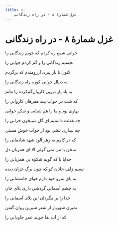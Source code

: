 ```yaml
---
title: >-
    غزل شمارهٔ ۸ - در راه زندگانی
---
```

# غزل شمارهٔ ۸ - در راه زندگانی

<div class="b" id="bn1"><div class="m1"><p>جوانی شمع ره کردم که جویم زندگانی را</p></div>
<div class="m2"><p>نجستم زندگانی را و گم کردم جوانی را</p></div></div>
<div class="b" id="bn2"><div class="m1"><p>کنون با بار پیری آرزومندم که برگردم</p></div>
<div class="m2"><p>به دنبال جوانی کوره راه زندگانی را</p></div></div>
<div class="b" id="bn3"><div class="m1"><p>به یاد یار دیرین کاروان‌گم‌کرده را مانم</p></div>
<div class="m2"><p>که شب در خواب بیند همرهان کاروانی را</p></div></div>
<div class="b" id="bn4"><div class="m1"><p>بهاری بود و ما را هم شبابی و شکر خوابی</p></div>
<div class="m2"><p>چه غفلت داشتیم ای گل شبیخون خزانی را</p></div></div>
<div class="b" id="bn5"><div class="m1"><p>چه بیداری تلخی بود از خواب خوش مستی</p></div>
<div class="m2"><p>که در کامم به زهر آلود شهد شادمانی را</p></div></div>
<div class="b" id="bn6"><div class="m1"><p>سخن با من نمی گوئی الا ای همزبان دل</p></div>
<div class="m2"><p>خدایا با که گویم شکوه بی همزبانی را</p></div></div>
<div class="b" id="bn7"><div class="m1"><p>نسیم زلف جانان کو که چون برگ خزان دیده</p></div>
<div class="m2"><p>به پای سرو خود دارم هوای جانفشانی را</p></div></div>
<div class="b" id="bn8"><div class="m1"><p>به چشم آسمانی گردشی داری بلای جان</p></div>
<div class="m2"><p>خدا را بر مگردان این بلای آسمانی را</p></div></div>
<div class="b" id="bn9"><div class="m1"><p>نمیری شهریار از شعر شیرین روان گفتن</p></div>
<div class="m2"><p>که از آب بقا جویند عمر جاودانی را</p></div></div>
